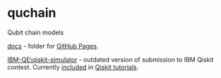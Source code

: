 # quchain
Qubit chain models

[docs](https://github.com/qubeat/quchain/tree/master/docs/) - folder for [GitHub Pages](https://qubeat.github.io/quchain/).

[IBM-QE\qiskit-simulator](https://github.com/qubeat/quchain/tree/master/IBM-QE/qiskit-simulator) - outdated version 
of submission to IBM Qiskit contest. 
Currently [included](https://github.com/Qiskit/qiskit-tutorials/tree/master/community/awards/teach_me_qiskit_2018/state_distribution_in_qubit_chains)
in [Qiskit tutorials](https://github.com/Qiskit/qiskit-tutorials).
